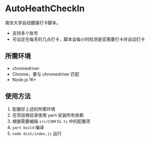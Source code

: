 # AutoHeathCheckIn

南京大学自动健康打卡脚本。

- 支持多个账号
- 可设定在每天的几点打卡，脚本会每小时检测是否需要打卡并自动打卡

## 所需环境

- chromedriver
- Chrome，要与 chromedriver 匹配
- Node.js 16+

## 使用方法

1. 配置好上述的所需环境
2. 在项目根目录使用 yarn 安装所有依赖
3. 根据需要编辑 `src/CONFIG.ts` 中的配置项
4. `yarn build` 编译
5. `node dist/index.js` 运行